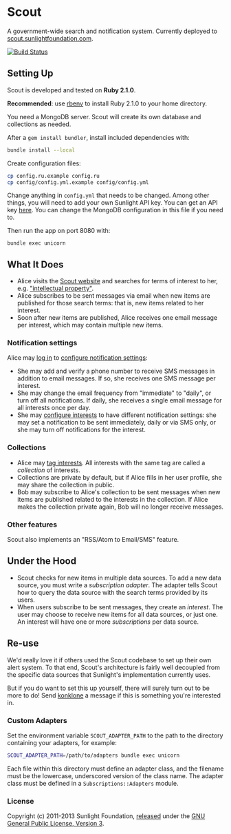 # Scout

A government-wide search and notification system. Currently deployed to [scout.sunlightfoundation.com](https://scout.sunlightfoundation.com/).

[![Build Status](https://secure.travis-ci.org/sunlightlabs/scout.png)](http://travis-ci.org/sunlightlabs/scout)

## Setting Up

Scout is developed and tested on **Ruby 2.1.0**.

**Recommended**: use [rbenv](https://github.com/sstephenson/rbenv) to install Ruby 2.1.0 to your home directory.

You need a MongoDB server. Scout will create its own database and collections as needed.

After a `gem install bundler`, install included dependencies with:

```bash
bundle install --local
```

Create configuration files:

```bash
cp config.ru.example config.ru
cp config/config.yml.example config/config.yml
```

Change anything in `config.yml` that needs to be changed. Among other things, you will need to add your own Sunlight API key. You can get an API key [here](http://sunlightfoundation.com/api/accounts/register/). You can change the MongoDB configuration in this file if you need to.

Then run the app on port 8080 with:

```
bundle exec unicorn
```

## What It Does

* Alice visits the [Scout website](https://scout.sunlightfoundation.com/) and searches for terms of interest to her, e.g. ["intellectual property"](https://scout.sunlightfoundation.com/search/all/intellectual%20property).
* Alice subscribes to be sent messages via email when new items are published for those search terms: that is, new items related to her interest.
* Soon after new items are published, Alice receives one email message per interest, which may contain multiple new items.

### Notification settings

Alice may [log in](https://scout.sunlightfoundation.com/login) to [configure notification settings](https://scout.sunlightfoundation.com/account/settings):

* She may add and verify a phone number to receive SMS messages in addition to email messages. If so, she receives one SMS message per interest.
* She may change the email frequency from "immediate" to "daily", or turn off all notifications. If daily, she receives a single email message for all interests once per day.
* She may [configure interests](https://scout.sunlightfoundation.com/account/subscriptions) to have different notification settings: she may set a notification to be sent immediately, daily or via SMS only, or she may turn off notifications for the interest.

### Collections

* Alice may [tag interests](https://scout.sunlightfoundation.com/account/subscriptions). All interests with the same tag are called a *collection* of interests.
* Collections are private by default, but if Alice fills in her user profile, she may share the collection in public.
* Bob may subscribe to Alice's collection to be sent messages when new items are published related to the interests in the collection. If Alice makes the collection private again, Bob will no longer receive messages.

### Other features

Scout also implements an "RSS/Atom to Email/SMS" feature.

## Under the Hood

* Scout checks for new items in multiple data sources. To add a new data source, you must write a *subscription adapter*. The adapter tells Scout how to query the data source with the search terms provided by its users.
* When users subscribe to be sent messages, they create an *interest*. The user may choose to receive new items for all data sources, or just one. An interest will have one or more *subscriptions* per data source.

## Re-use

We'd really love it if others used the Scout codebase to set up their own alert system. To that end, Scout's architecture is fairly well decoupled from the specific data sources that Sunlight's implementation currently uses.

But if you do want to set this up yourself, there will surely turn out to be more to do! Send [konklone](https://github.com/konklone) a message if this is something you're interested in.

### Custom Adapters

Set the environment variable `SCOUT_ADAPTER_PATH` to the path to the directory containing your adapters, for example:

```bash
SCOUT_ADAPTER_PATH=/path/to/adapters bundle exec unicorn
```

Each file within this directory must define an adapter class, and the filename must be the lowercase, underscored version of the class name. The adapter class must be defined in a `Subscriptions::Adapters` module.

### License

Copyright (c) 2011-2013 Sunlight Foundation, [released](https://github.com/sunlightlabs/scout/blob/master/LICENSE) under the [GNU General Public License, Version 3](http://www.gnu.org/licenses/gpl-3.0.txt).